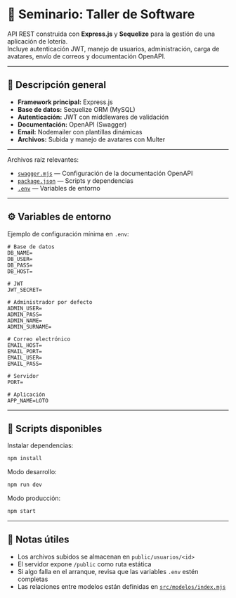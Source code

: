 # 🎯 Seminario: Taller de Software

API REST construida con **Express.js** y **Sequelize** para la gestión de una aplicación de lotería.  
Incluye autenticación JWT, manejo de usuarios, administración, carga de avatares, envío de correos y documentación OpenAPI.

---

## 🚀 Descripción general

- **Framework principal:** Express.js
- **Base de datos:** Sequelize ORM (MySQL)
- **Autenticación:** JWT con middlewares de validación
- **Documentación:** OpenAPI (Swagger)
- **Email:** Nodemailer con plantillas dinámicas
- **Archivos:** Subida y manejo de avatares con Multer

---

Archivos raíz relevantes:

- [`swagger.mjs`](swagger.mjs) — Configuración de la documentación OpenAPI
- [`package.json`](package.json) — Scripts y dependencias
- [`.env`](.env) — Variables de entorno

---

## ⚙️ Variables de entorno

Ejemplo de configuración mínima en `.env`:

```env
# Base de datos
DB_NAME=
DB_USER=
DB_PASS=
DB_HOST=

# JWT
JWT_SECRET=

# Administrador por defecto
ADMIN_USER=
ADMIN_PASS=
ADMIN_NAME=
ADMIN_SURNAME=

# Correo electrónico
EMAIL_HOST=
EMAIL_PORT=
EMAIL_USER=
EMAIL_PASS=

# Servidor
PORT=

# Aplicación
APP_NAME=LOTO
```

---

## 🧩 Scripts disponibles

Instalar dependencias:

```bash
npm install
```

Modo desarrollo:

```bash
npm run dev
```

Modo producción:

```bash
npm start
```

---

## 🧠 Notas útiles

- Los archivos subidos se almacenan en `public/usuarios/<id>`
- El servidor expone `/public` como ruta estática
- Si algo falla en el arranque, revisa que las variables `.env` estén completas
- Las relaciones entre modelos están definidas en [`src/modelos/index.mjs`](src/modelos/index.mjs)
